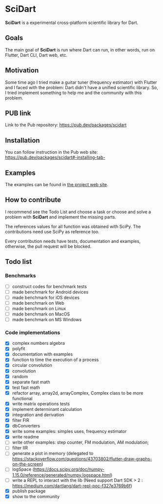# SciDart

**SciDart** is a experimental cross-platform scientific library for Dart.

## Goals

The main goal of **SciDart** is run where Dart can run, in other words, run on Flutter, Dart CLI, Dart web, etc.

## Motivation

Some time ago I tried make a guitar tuner (frequency estimator) with Flutter and I faced with the problem: Dart didn't 
have a unified scientific library. 
So, I tried implement something to help me and the community with this problem.

## PUB link

Link to the Pub repository: https://pub.dev/packages/scidart

## Installation

You can follow instruction in the Pub web site: https://pub.dev/packages/scidart#-installing-tab-

## Examples

The examples can be found in [the project web site](https://scidart.org/#examples-scidart).

## How to contribute

I recommend see the Todo List and choose a task or choose and solve a problem with **SciDart** and 
implement the missing parts.

The references values for all function was obtained with SciPy. The contributions need use SciPy as reference too.

Every contribution needs have tests, documentation and examples, otherwise, the pull request will be blocked.

## Todo list
### Benchmarks
- [ ] construct codes for benchmark tests
- [ ] made benchmark for Android devices
- [ ] made benchmark for iOS devices
- [ ] made benchmark on Web
- [ ] made benchmark on Linux
- [ ] made benchmark on MacOS
- [ ] made benchmark on MS Windows

### Code implementations
- [x] complex numbers algebra
- [x] polyfit
- [x] documentation with examples
- [x] function to time the execution of a process
- [x] circular convolution
- [x] convolution
- [x] random
- [x] separate fast math
- [x] test fast math
- [x] refactor array, array2d, arrayComplex, Complex class to be more functional
- [x] write matrix operations tests
- [x] implement determinant calculation
- [x] integration and derivation
- [x] filter FIR
- [x] dbConverters
- [x] write some examples: simples uses, frequency estimator
- [x] write readme
- [ ] write other examples: step counter, FM modulation, AM modulation;
- [ ] filter IIR
- [ ] generate a plot in memory (delegated to https://stackoverflow.com/questions/43703802/flutter-draw-graphs-on-the-screen)
- [ ] logSpace (https://docs.scipy.org/doc/numpy-1.15.0/reference/generated/numpy.logspace.html)
- [ ] write a REPL to interact with the lib (Need support Dart SDK > 2 : https://medium.com/dartlang/dart-repl-poc-f327e3769b6f)
- [x] publish package
- [x] show to the community